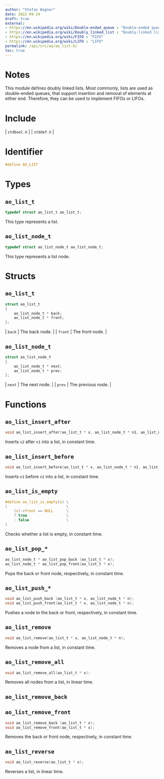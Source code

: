 ```yaml
---
author: "Stefan Wagner"
date: 2022-09-24
draft: true
external:
- https://en.wikipedia.org/wiki/Double-ended_queue : "Double-ended queue"
- https://en.wikipedia.org/wiki/Doubly_linked_list : "Doubly-linked list"
- https://en.wikipedia.org/wiki/FIFO : "FIFO"
- https://en.wikipedia.org/wiki/LIFO : "LIFO"
permalink: /api/src/ao/ao_list.h/
toc: true
---
```


# Notes

This module defines doubly linked lists. Most commonly, lists are used as double-ended queues, that support insertion and removal of elements at either end. Therefore, they can be used to implement FIFOs or LIFOs.

# Include

| `stdbool.h` |
| `stddef.h` |

# Identifier

```c
#define AO_LIST
```

# Types

## `ao_list_t`

```c
typedef struct ao_list_t ao_list_t;
```

This type represents a list.

## `ao_list_node_t`

```c
typedef struct ao_list_node_t ao_list_node_t;
```

This type represents a list node.

# Structs

## `ao_list_t`

```c
struct ao_list_t
{
    ao_list_node_t * back;
    ao_list_node_t * front;
};
```

| `back` | The back node. |
| `front` | The front node. |

## `ao_list_node_t`

```c
struct ao_list_node_t
{
    ao_list_node_t * next;
    ao_list_node_t * prev;
};
```

| `next` | The next node. |
| `prev` | The previous node. |

# Functions

## `ao_list_insert_after`

```c
void ao_list_insert_after(ao_list_t * x, ao_list_node_t * n1, ao_list_node_t * n2);
```

Inserts `n2` after `n1` into a list, in constant time.

## `ao_list_insert_before`

```c
void ao_list_insert_before(ao_list_t * x, ao_list_node_t * n1, ao_list_node_t * n2);
```

Inserts `n1` before `n2` into a list, in constant time.

## `ao_list_is_empty`

```c
#define ao_list_is_empty(x) \
(                           \
    (x)->front == NULL      \
    ? true                  \
    : false                 \
)
```

Checks whether a list is empty, in constant time.

## `ao_list_pop_*`

```c
ao_list_node_t * ao_list_pop_back (ao_list_t * x);
ao_list_node_t * ao_list_pop_front(ao_list_t * x);
```

Pops the back or front node, respectively, in constant time.

## `ao_list_push_*`

```c
void ao_list_push_back (ao_list_t * x, ao_list_node_t * n);
void ao_list_push_front(ao_list_t * x, ao_list_node_t * n);
```

Pushes a node to the back or front, respectively, in constant time.

## `ao_list_remove`

```c
void ao_list_remove(ao_list_t * x, ao_list_node_t * n);
```

Removes a node from a list, in constant time.

## `ao_list_remove_all`

```c
void ao_list_remove_all(ao_list_t * x);
```

Removes all nodes from a list, in linear time.

## `ao_list_remove_back`
## `ao_list_remove_front`

```c
void ao_list_remove_back (ao_list_t * x);
void ao_list_remove_front(ao_list_t * x);
```

Removes the back or front node, respectively, in constant time.

## `ao_list_reverse`

```c
void ao_list_reverse(ao_list_t * x);
```

Reverses a list, in linear time.
